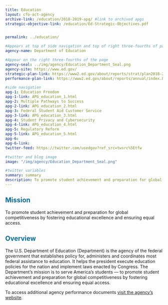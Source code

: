 ```yaml
---
title: Education
layout: cfo-act-agency
archive-link: /education/2018-2019-apg/ #link to archived apgs
strategic-objective-link: /education/Ed-Strategic-Objectives.pdf


permalink: ../education/

#Appears at top of side navigation and top of right three-fourths of page
agency-name: Department of Education

#Appear on the right three-fourths of the page
agency-seal: ../img/agency/Education_Department_Seal.png
agency-site: https://www.ed.gov/
strategic-plan-link: https://www2.ed.gov/about/reports/strat/plan2018-22/strategic-plan.pdf
performance-plan-link: https://www2.ed.gov/about/reports/annual/index.html?src=ln

#side navigation
apg-1: Education Freedom
apg-1-link: APG_education_1.html
apg-2: Multiple Pathways to Success
apg-2-link: APG_education_2.html
apg-3: Federal Student Aid Customer Service
apg-3-link: APG_education_3.html
apg-4: Student Privacy and Cybersecurity
apg-4-link: APG_education_4.html
apg-5: Regulatory Reform
apg-5-link: APG_education_5.html
apg-6:
apg-6-link:
twitter-feed: https://twitter.com/usedgov?ref_src=twsrc%5Etfw

#twitter and blog image
image: "/img/agency/Education_Department_Seal.png"

#twitter variables
summary: summary
description: To promote student achievement and preparation for global competition by fostering educational excellence and ensuring equal access.
---
```


<div class="usa-grid usa-graphic_list-row">
  <div class="usa-width-one-whole usa-media_block agency-page-section">
    <h2 style="color:#046b99;">Mission</h2>
    <p>To promote student achievement and preparation for global competitiveness by fostering educational excellence and ensuring equal access.</p>
  </div>
</div>

<div class="usa-grid usa-graphic_list-row">
  <div class="usa-width-one-whole usa-media_block agency-page-section">
    <h2 style="color:#046b99;">Overview</h2>
    <p>The U.S. Department of Education (Department) is the agency of the federal government that establishes policy for, administers and coordinates most federal assistance to education. It helps the president execute education policies for the nation and implement laws enacted by Congress.  The Department&rsquo;s mission is to serve America&rsquo;s students &#x2014; to promote student achievement and preparation for global competitiveness by fostering educational excellence and ensuring equal access.</p>
  </div>
</div>

<div class="usa-grid usa-graphic_list-row">
  <div class="usa-width-one-whole usa-media_block">
    <p>To access additional agency performance documents <a href="https://www2.ed.gov/about/overview/focus/performance.html?src=ft" target="_blank">visit the agency’s website</a>.</p>
  </div>
</div>
